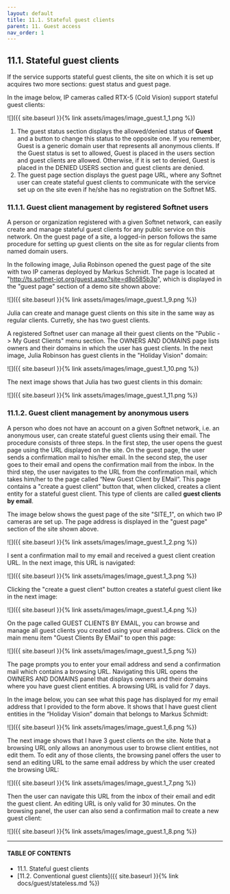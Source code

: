 ```yaml
---
layout: default
title: 11.1. Stateful guest clients
parent: 11. Guest access
nav_order: 1
---
```


## 11.1. Stateful guest clients

If the service supports stateful guest clients, the site on which it is set up acquires two more sections: <span class="text-blue">guest status</span> and <span class="text-blue">guest page</span>.  

In the image below, IP cameras called <span class="text-st">RTX-5</span> (<span class="text-st">Cold Vision</span>) support stateful guest clients:

![]({{ site.baseurl }}{% link assets/images/image_guest.1_1.png %})

1) The <span class="text-blue">guest status</span> section displays the allowed/denied status of **Guest** and a button to change this status to the opposite one. If you remember, Guest is a generic domain user that represents all anonymous clients. If the Guest status is set to <span class="text-green">allowed</span>, Guest is placed in the <span class="text-blue">users</span> section and guest clients are allowed. Otherwise, if it is set to <span class="text-red">denied</span>, Guest is placed in the <span class="text-red">DENIED USERS</span> section and guest clients are denied.  
2) The <span class="text-blue">guest page</span> section displays the guest page URL, where any Softnet user can create stateful guest clients to communicate with the service set up on the site even if he/she has no registration on the Softnet MS.  

### 11.1.1. Guest client management by registered Softnet users

A person or organization registered with a given Softnet network, can easily create and manage stateful guest clients for any public service on this network. On the guest page of a site, a logged-in person follows the same procedure for setting up guest clients on the site as for regular clients from named domain users.  

In the following image, Julia Robinson opened the guest page of the site with two IP cameras deployed by Markus Schmidt. The page is located at "<span style="color:#3399FF">http://ts.softnet-iot.org/guest.aspx?site=d8p585b3p</span>", which is displayed in the "<span class="text-blue">guest page</span>" section of a demo site shown above:

![]({{ site.baseurl }}{% link assets/images/image_guest.1_9.png %})

Julia can create and manage guest clients on this site in the same way as regular clients. Curretly, she  has two guest clients.  

A registered Softnet user can manage all their guest clients on the "Public -> My Guest Clients" menu section. The <span class="header-green">OWNERS AND DOMAINS</span> page lists owners and their domains in which the user has guest clients. In the next image, Julia Robinson has guest clients in the "Holiday Vision" domain:

![]({{ site.baseurl }}{% link assets/images/image_guest.1_10.png %})

The next image shows that Julia has two guest clients in this domain:

![]({{ site.baseurl }}{% link assets/images/image_guest.1_11.png %})

### 11.1.2. Guest client management by anonymous users

A person who does not have an account on a given Softnet network, i.e. an anonymous user, can create stateful guest clients using their email. The procedure consists of three steps. In the first step, the user opens the guest page using the URL displayed on the site. On the guest page, the user sends a confirmation mail to his/her email. In the second step, the user goes to their email and opens the confirmation mail from the inbox. In the third step, the user navigates to the URL from the confirmation mail, which takes him/her to the page called “New Guest Client by EMail”. This page contains a  "<span class="text-green">create a guest client</span>" button that, when clicked, creates a client entity for a stateful guest client. This type of clients are called **guest clients by email**.  

The image below shows the guest page of the site "SITE_1", on which two IP cameras are set up. The page address is displayed in the "<span class="text-blue">guest page</span>" section of the site shown above.

![]({{ site.baseurl }}{% link assets/images/image_guest.1_2.png %})

I sent a confirmation mail to my email and received a guest client creation URL. In the next image, this URL is navigated:

![]({{ site.baseurl }}{% link assets/images/image_guest.1_3.png %})

Clicking the "<span class="text-green">create a guest client</span>" button creates a stateful guest client like in the next image:

![]({{ site.baseurl }}{% link assets/images/image_guest.1_4.png %})

On the page called <span class="header-green">GUEST CLIENTS BY EMAIL</span>, you can browse and manage all guest clients you created using your email address. Click on the main menu item "Guest Clients By EMail" to open this page:

![]({{ site.baseurl }}{% link assets/images/image_guest.1_5.png %})

The page prompts you to enter your email address and send a confirmation mail which contains a browsing URL. Navigating this URL opens the <span class="header-green">OWNERS AND DOMAINS</span> panel that displays owners and their domains where you have guest client entities. A browsing URL is valid for 7 days.  

In the image below, you can see what this page has displayed for my email address that I provided to the form above. It shows that I have guest client entities in the “Holiday Vision” domain that belongs to Markus Schmidt:

![]({{ site.baseurl }}{% link assets/images/image_guest.1_6.png %})

The next image shows that I have 3 guest clients on the site. Note that a browsing URL only allows an anonymous user to browse client entities, not edit them. To edit any of those clients, the browsing panel offers the user to send an editing URL to the same email address by which the user created the browsing URL:

![]({{ site.baseurl }}{% link assets/images/image_guest.1_7.png %})

Then the user can navigate this URL from the inbox of their email and edit the guest client. An editing URL is only valid for 30 minutes. On the browsing panel, the user can also send a confirmation mail to create a new guest client:

![]({{ site.baseurl }}{% link assets/images/image_guest.1_8.png %})

---
#### TABLE OF CONTENTS
* 11.1. Stateful guest clients
* [11.2. Conventional guest clients]({{ site.baseurl }}{% link docs/guest/stateless.md %})